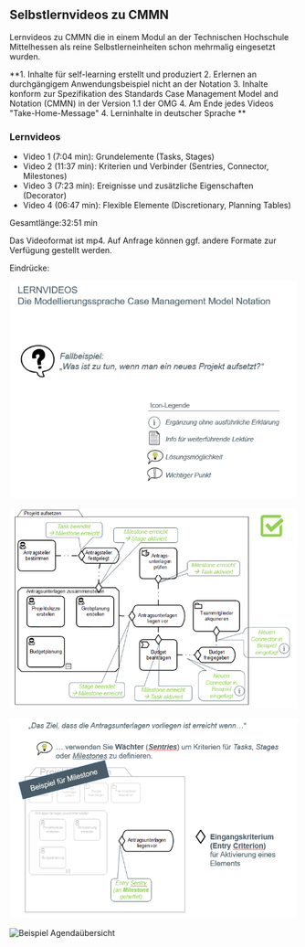 ## Selbstlernvideos zu CMMN

Lernvideos zu CMMN die in einem Modul an der Technischen Hochschule Mittelhessen als reine Selbstlerneinheiten schon mehrmalig eingesetzt wurden.

**1. Inhalte für self-learning erstellt und produziert
2. Erlernen an durchgängigem Anwendungsbeispiel nicht an der Notation
3. Inhalte konform zur Spezifikation des Standards Case Management Model and Notation (CMMN) in der Version 1.1 der OMG
4. Am Ende jedes Videos "Take-Home-Message"
4. Lerninhalte in deutscher Sprache
**
### Lernvideos

- Video 1	(7:04 min): Grundelemente (Tasks, Stages)
- Video 2	(11:37 min): Kriterien und Verbinder (Sentries, Connector, Milestones)
- Video 3	(7:23 min): Ereignisse und zusätzliche Eigenschaften (Decorator)
- Video 4	(06:47 min): Flexible Elemente (Discretionary, Planning Tables)

Gesamtlänge:32:51	min

Das Videoformat ist mp4. Auf Anfrage können ggf. andere Formate zur Verfügung gestellt werden.

Eindrücke:

![Intro](images/intro.png)


![projektaufsetzen](images/projektaufsetzen.png)


![Beispiel Milestone](images/beispiel-milestone.png)

![Beispiel Agendaübersicht](images/eispiel-agendaubersicht.png)
